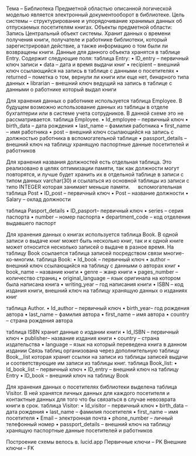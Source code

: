 Тема – Библиотека 
 Предметной областью описанной логической моделью является электронный документооборот в библиотеке. Цель системы – структурирование и упорядочивание хранимых данных об отпускаемых посетителям книгах.
Объекты предметной области:
Запись
Центральный объект системы. Хранит данных о времени получения книги, получателе и работнике библиотеки, который зарегистрировал действие, а также информацию о том были ли возвращены книги. Данные для данного объекта хранятся в таблице Entry. Содержит следующие поля:
таблица Entry:
•	ID_entry – первичный ключ записи
•	data – дата и время выдачи книг
•	recipient – внешний ключ ссылающийся на запись в таблице с данными о посетителях
•	returned – пометка о том, вернули ли книги или еще нет, бинарного типа данных
•	librarian – внешний ключ ведущий на запись в таблице с данными о работнике который выдал книги

Для хранения данных о работнике используется таблица Employee. В будущем возможно использование данных из таблицы в отделе бухгалтерии или в системе учета сотрудников. В данной схеме это не рассматривается. 
таблица Employee.
•	Id_employee – первичный ключ
•	birth_data – дата рождения
•	last_name – фамилия работника
•	first_name – имя работника
•	post – внешний ключ ссылающийся на запись с должностью работника в вспомогательной таблице
•	passport_details – внешний ключ на таблицу хранящую паспортные данные посетителей и работников

Для хранения названия должностей есть отдельная таблица. Это реализовано в целях оптимизации памяти, так как должности могут повторятся, и лучше будет хранить их в отдельной таблице в записи с типом данных varchar(30) и ссылаться из основной таблицы из записи с типо INTEGER которая занимает меньше памяти. 
 
вспомогательная таблица Post 
•	ID_post – первичный ключ
•	Post – название должности
•	Salary – оклад должности

таблица Pasport_details 
•	ID_pasport– первичный ключ
•	series – серия паспорта
•	number – номер паспорта
•	department_code – код отделения выдавшего паспорт

Для хранения данных о книгах используется таблица Book. В одной записи о выдаче книг может быть несколько книг, так и к одной книге может относится несколько записей о выдаче в разное время. На таблицу Book ссылается таблица записей посредством связи многие-ко-многим. 
таблица Book:
•	Id_book – первичный ключ
•	author – внешний ключ ссылающийся на таблицу с данными о авторах книг
•	book_name – название книги
•	genre – жанр книги
•	pages_number – количество страниц
•	original_language – язык оригинала на котором была написана книга
•	writing_year – год написания книги
•	ISBN – код издания книги, внешний ключ на таблицу хранящую данных о изданиях книг

таблица Author.
•	Id_author – первичный ключ
•	birth_year– год рождения автора
•	last_name – фамилия автора
•	first_name – имя автора
•	country – страна рождения автора

таблица ISBN хранит данные о издании книги
•	Id_ISBN – первичный ключ
•	publisher– название издания книги
•	country – страна издательства
•	language – язык на который переведена книга в данном издании
Связь таблиц организована через дополнительную таблицу Book__list которая хранит ссылки на записи из таблицы записей выдачи и соответствующие им записи из таблицы книг.
таблица Book_list:
•	Id_book_list – первичный ключ
•	ID_entry – внешний ключ на таблицу Entry
•	ID_book – внешний ключ на таблицу Book

Для хранения данных о посетителях библиотеки выделена таблица Visitor. В ней хранятся личных данных для каждого посетителя и контактные данных для того что бы связаться в случае невозврата книги в срок.
таблица Visitor:
•	Id_visitor – первичный ключ
•	birth_data – дата рождения
•	last_name – фамилия посетителя
•	first_name – имя посетителя
•	Email – электронная почта
•	phone_number – личный телефонный номер
•	passport_details – внешний ключ на таблицу хранящую паспортные данные посетителей и работников

Построение схемы велось в. lucid.app
Первичные ключи – PK
Внешние ключи – FK
